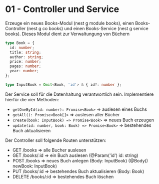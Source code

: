 # 01 - Controller und Service

Erzeuge ein neues Books-Modul (nest g module books), einen Books-Controller (nest g co books) und einen Books-Service (nest g service books).
Dieses Modul dient zur Verwaltungung von Büchern

```typescript
type Book = {
  id: number;
  title: string;
  author: string;
  price: number;
  pages: number;
  year: number;
};

type InputBook = Omit<Book, 'id'> & { id?: number };
```

Der Service soll für die Datenhaltung verantwortlich sein. Implementiere hierfür die vier Methoden:
* `getOneById(id: number): Promise<Book>` => auslesen eines Buchs
* `getAll(): Promise<Book[]>` => auslesen aller Bücher
* `create(book: InputBook) => Promise<Book>` => neues Buch erzeugen
* `update(id: number, book: Book) => Promise<Book>` => bestehendes Buch aktualisieren

Der Controller soll folgende Routen unterstützen:
* GET /books => alle Bucher auslesen
* GET /books/:id => ein Buch auslesen (@Param('id') id: string)
* POST /books => neues Buch anlegen (Body: InputBook) (@Body() newBook: InputBook)
* PUT /books/:id => bestehendes Buch aktualisieren (Body: Book)
* DELETE /books/:id => bestehendes Buch löschen